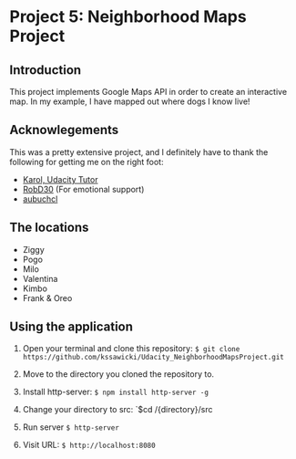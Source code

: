 # Project 5: Neighborhood Maps Project

## Introduction
This project implements Google Maps API in order to create an interactive map. In my example, I have mapped out where dogs I know live!

## Acknowlegements
This was a pretty extensive project, and I definitely have to thank the following for getting me on the right foot:
 * [Karol, Udacity Tutor](https://discussions.udacity.com/t/question-regarding-the-instagram-api/186385)
 * [RobD30](https://github.com/RobD30) (For emotional support)
 * [aubuchcl](https://github.com/aubuchcl)
 
 ## The locations

 - Ziggy
 - Pogo
 - Milo
 - Valentina
 - Kimbo
 - Frank & Oreo

 ## Using the application

 1. Open your terminal and clone this repository:
 `$ git clone https://github.com/kssawicki/Udacity_NeighborhoodMapsProject.git`

 2. Move to the directory you cloned the repository to.

 3. Install http-server:
 `$ npm install http-server -g`

 4. Change your directory to src:
 `$cd /{directory}/src

 5. Run server
 `$ http-server`

 6. Visit URL:
 `$ http://localhost:8080`
